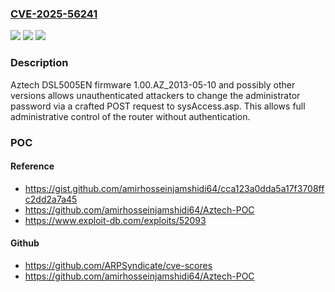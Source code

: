 ### [CVE-2025-56241](https://cve.mitre.org/cgi-bin/cvename.cgi?name=CVE-2025-56241)
![](https://img.shields.io/static/v1?label=Product&message=n%2Fa&color=blue)
![](https://img.shields.io/static/v1?label=Version&message=n%2Fa%20&color=brightgreen)
![](https://img.shields.io/static/v1?label=Vulnerability&message=n%2Fa&color=brightgreen)

### Description

Aztech DSL5005EN firmware 1.00.AZ_2013-05-10 and possibly other versions allows unauthenticated attackers to change the administrator password via a crafted POST request to sysAccess.asp. This allows full administrative control of the router without authentication.

### POC

#### Reference
- https://gist.github.com/amirhosseinjamshidi64/cca123a0dda5a17f3708ffc2dd2a7a45
- https://github.com/amirhosseinjamshidi64/Aztech-POC
- https://www.exploit-db.com/exploits/52093

#### Github
- https://github.com/ARPSyndicate/cve-scores
- https://github.com/amirhosseinjamshidi64/Aztech-POC

